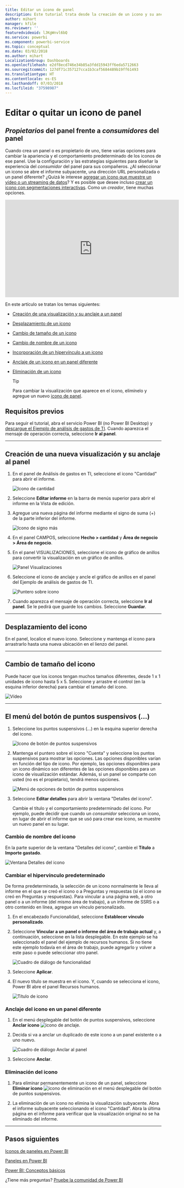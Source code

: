 ```yaml
---
title: Editar un icono de panel
description: Este tutorial trata desde la creación de un icono y su anclaje a un panel hasta la edición del icono del panel (cambiar el tamaño, mover, cambiar el nombre, anclar, eliminar, agregar hipervínculo).
author: mihart
manager: kfile
ms.reviewer: ''
featuredvideoid: lJKgWnvl6bQ
ms.service: powerbi
ms.component: powerbi-service
ms.topic: conceptual
ms.date: 03/02/2018
ms.author: mihart
LocalizationGroup: Dashboards
ms.openlocfilehash: e2df8ecd746e34b85a3fdd15943ff6eda5712663
ms.sourcegitcommit: 127df71c357127cca1b3caf5684489b19ff61493
ms.translationtype: HT
ms.contentlocale: es-ES
ms.lasthandoff: 07/03/2018
ms.locfileid: "37598987"
---
```

# <a name="edit-or-remove-a-dashboard-tile"></a>Editar o quitar un icono de panel

## <a name="dashboard-owners-versus-dashboard-consumers"></a>*Propietarios* del panel frente a *consumidores* del panel
Cuando crea un panel o es propietario de uno, tiene varias opciones para cambiar la apariencia y el comportamiento predeterminado de los iconos de ese panel. Use la configuración y las estrategias siguientes para diseñar la experiencia del *consumidor* del panel para sus compañeros.  ¿Al seleccionar un icono se abre el informe subyacente, una dirección URL personalizada o un panel diferente? ¿Quizá le interese [agregar un icono que muestre un vídeo o un streaming de datos](service-dashboard-add-widget.md)? Y es posible que desee incluso [crear un icono con segmentaciones interactivas](service-dashboard-pin-live-tile-from-report.md). Como un *creador*, tiene muchas opciones. 

<iframe width="560" height="315" src="https://www.youtube.com/embed/lJKgWnvl6bQ" frameborder="0" allowfullscreen></iframe>

En este artículo se tratan los temas siguientes:

* [Creación de una visualización y su anclaje a un panel](#create)
* [Desplazamiento de un icono](#move)
* [Cambio de tamaño de un icono](#resize)
* [Cambio de nombre de un icono](#rename)
* [Incorporación de un hipervínculo a un icono](#hyperlink)
* [Anclaje de un icono en un panel diferente](#different)
* [Eliminación de un icono](#delete)
  
  > [!TIP]
  > Para cambiar la visualización que aparece en el icono, elimínelo y agregue un nuevo [icono de panel](service-dashboard-tiles.md).

  
## <a name="prerequisites"></a>Requisitos previos
Para seguir el tutorial, abra el servicio Power BI (no Power BI Desktop) y [descargue el Ejemplo de análisis de gastos de TI](sample-it-spend.md). Cuando aparezca el mensaje de operación correcta, seleccione **Ir al panel**.

- - -
<a name="create"></a>

## <a name="create-a-new-visualization-and-pin-it-to-the-dashboard"></a>Creación de una nueva visualización y su anclaje al panel
1. En el panel de Análisis de gastos en TI, seleccione el icono "Cantidad" para abrir el informe.

    ![Icono de cantidad](media/service-dashboard-edit-tile/power-bi-amount-tile.png)

2. Seleccione **Editar informe** en la barra de menús superior para abrir el informe en la Vista de edición.

3. Agregue una nueva página del informe mediante el signo de suma (+) de la parte inferior del informe.

    ![Icono de signo más](media/service-dashboard-edit-tile/power-bi-add-page.png)

4. En el panel CAMPOS, seleccione **Hecho > cantidad** y **Área de negocio > Área de negocio**.
 
5. En el panel VISUALIZACIONES, seleccione el icono de gráfico de anillos para convertir la visualización en un gráfico de anillos.

    ![Panel Visualizaciones](media/service-dashboard-edit-tile/power-bi-donut-chart.png)

5. Seleccione el icono de anclaje y ancle el gráfico de anillos en el panel del Ejemplo de análisis de gastos de TI.

   ![Puntero sobre icono](media/service-dashboard-edit-tile/power-bi-pin.png)

6. Cuando aparezca el mensaje de operación correcta, seleccione **Ir al panel**. Se le pedirá que guarde los cambios. Seleccione **Guardar**.

- - -
<a name="move"></a>

## <a name="move-the-tile"></a>Desplazamiento del icono
En el panel, localice el nuevo icono. Seleccione y mantenga el icono para arrastrarlo hasta una nueva ubicación en el lienzo del panel.

- - -
<a name="resize"></a>

## <a name="resize-the-tile"></a>Cambio de tamaño del icono
Puede hacer que los iconos tengan muchos tamaños diferentes, desde 1 x 1 unidades de icono hasta 5 x 5. Seleccione y arrastre el control (en la esquina inferior derecha) para cambiar el tamaño del icono.

![Vídeo](media/service-dashboard-edit-tile/pbigif_resizetile4.gif)

- - -
## <a name="the-ellipses--menu"></a>El menú del botón de puntos suspensivos (...)

1. Seleccione los puntos suspensivos (...) en la esquina superior derecha del icono. 
   
   ![Icono de botón de puntos suspensivos](media/service-dashboard-edit-tile/power-bi-tile.png)

2. Mantenga el puntero sobre el icono "Cuenta" y seleccione los puntos suspensivos para mostrar las opciones. Las opciones disponibles varían en función del tipo de icono.  Por ejemplo, las opciones disponibles para un icono dinámico son diferentes de las opciones disponibles para un icono de visualización estándar. Además, si un panel se comparte con usted (no es el propietario), tendrá menos opciones.

   ![Menú de opciones de botón de puntos suspensivos](media/service-dashboard-edit-tile/power-bi-tile-menu-new.png)

3. Seleccione **Editar detalles** para abrir la ventana "Detalles del icono". 

    Cambie el título y el comportamiento predeterminado del icono.  Por ejemplo, puede decidir que cuando un *consumidor* selecciona un icono, en lugar de abrir el informe que se usó para crear ese icono, se muestre un nuevo panel en su lugar.  
   


<a name="rename"></a>

### <a name="rename-the-tile"></a>Cambio de nombre del icono
En la parte superior de la ventana "Detalles del icono", cambie el **Título** a **Importe gastado**.

![Ventana Detalles del icono](media/service-dashboard-edit-tile/power-bi-tile-title.png)


<a name="hyperlink"></a>

### <a name="change-the-default-hyperlink"></a>Cambiar el hipervínculo predeterminado
De forma predeterminada, la selección de un icono normalmente le lleva al informe en el que se creó el icono o a Preguntas y respuestas (si el icono se creó en Preguntas y respuestas). Para vincular a una página web, a otro panel o a un informe (del mismo área de trabajo), a un informe de SSRS o a otro contenido en línea, agregue un vínculo personalizado.

1. En el encabezado Funcionalidad, seleccione **Establecer vínculo personalizado**.

2. Seleccione **Vincular a un panel o informe del área de trabajo actual** y, a continuación, seleccione en la lista desplegable.  En este ejemplo se ha seleccionado el panel del ejemplo de recursos humanos. Si no tiene este ejemplo todavía en el área de trabajo, puede agregarlo y volver a este paso o puede seleccionar otro panel. 

    ![Cuadro de diálogo de funcionalidad](media/service-dashboard-edit-tile/power-bi-custom-link.png)

3. Seleccione **Aplicar**.

4. El nuevo título se muestra en el icono.  Y, cuando se selecciona el icono, Power BI abre el panel Recursos humanos. 

    ![Título de icono](media/service-dashboard-edit-tile/power-bi-title.png)

<a name="different"></a>

### <a name="pin-the-tile-to-a-different-dashboard"></a>Anclaje del icono en un panel diferente
1. En el menú desplegable del botón de puntos suspensivos, seleccione **Anclar icono** ![icono de anclaje](media/service-dashboard-edit-tile/pinnooutline.png).
2. Decida si va a anclar un duplicado de este icono a un panel existente o a uno nuevo. 
   
   ![Cuadro de diálogo Anclar al panel](media/service-dashboard-edit-tile/pbi_pintoanotherdash.png)
3. Seleccione **Anclar**.

<a name="delete"></a>

### <a name="delete-the-tile"></a>Eliminación del icono
1. Para eliminar permanentemente un icono de un panel, seleccione **Eliminar icono** ![icono de eliminación](media/service-dashboard-edit-tile/power-bi-delete-tile-icon.png) en el menú desplegable del botón de puntos suspensivos. 

2. La eliminación de un icono no elimina la visualización subyacente. Abra el informe subyacente seleccionando el icono "Cantidad". Abra la última página en el informe para verificar que la visualización original no se ha eliminado del informe. 

- - -
## <a name="next-steps"></a>Pasos siguientes
[Iconos de paneles en Power BI](service-dashboard-tiles.md)

[Paneles en Power BI](service-dashboards.md)

[Power BI: Conceptos básicos](service-basic-concepts.md)

¿Tiene más preguntas? [Pruebe la comunidad de Power BI](http://community.powerbi.com/)

